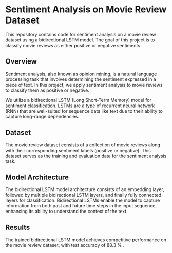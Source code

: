 # Sentiment Analysis on Movie Review Dataset

This repository contains code for sentiment analysis on a movie review dataset using a bidirectional LSTM model. The goal of this project is to classify movie reviews as either positive or negative sentiments.

## Overview

Sentiment analysis, also known as opinion mining, is a natural language processing task that involves determining the sentiment expressed in a piece of text. In this project, we apply sentiment analysis to movie reviews to classify them as positive or negative.

We utilize a bidirectional LSTM (Long Short-Term Memory) model for sentiment classification. LSTMs are a type of recurrent neural network (RNN) that are well-suited for sequence data like text due to their ability to capture long-range dependencies.

## Dataset

The movie review dataset consists of a collection of movie reviews along with their corresponding sentiment labels (positive or negative). This dataset serves as the training and evaluation data for the sentiment analysis task.

## Model Architecture

The bidirectional LSTM model architecture consists of an embedding layer, followed by multiple bidirectional LSTM layers, and finally fully connected layers for classification. Bidirectional LSTMs enable the model to capture information from both past and future time steps in the input sequence, enhancing its ability to understand the context of the text.



## Results

The trained bidirectional LSTM model achieves competitive performance on the movie review dataset, with test accuracy of 88.3 % .
